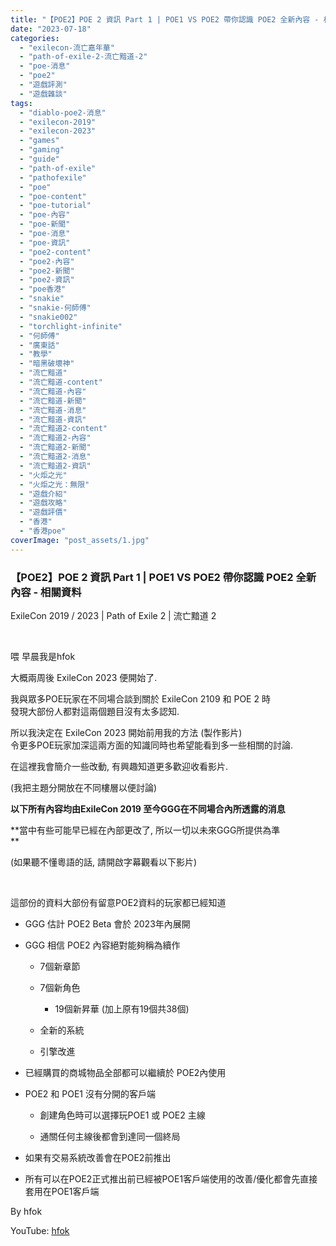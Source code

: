 ```yaml
---
title: "【POE2】POE 2 資訊 Part 1 | POE1 VS POE2 帶你認識 POE2 全新內容 - 相關資料 | ExileCon 2019 | Path of Exile 2 | 流亡黯道 2"
date: "2023-07-18"
categories: 
  - "exilecon-流亡嘉年華"
  - "path-of-exile-2-流亡黯道-2"
  - "poe-消息"
  - "poe2"
  - "遊戲評測"
  - "遊戲雜談"
tags: 
  - "diablo-poe2-消息"
  - "exilecon-2019"
  - "exilecon-2023"
  - "games"
  - "gaming"
  - "guide"
  - "path-of-exile"
  - "pathofexile"
  - "poe"
  - "poe-content"
  - "poe-tutorial"
  - "poe-內容"
  - "poe-新聞"
  - "poe-消息"
  - "poe-資訊"
  - "poe2-content"
  - "poe2-內容"
  - "poe2-新聞"
  - "poe2-資訊"
  - "poe香港"
  - "snakie"
  - "snakie-何師傅"
  - "snakie002"
  - "torchlight-infinite"
  - "何師傅"
  - "廣東話"
  - "教學"
  - "暗黑破壞神"
  - "流亡黯道"
  - "流亡黯道-content"
  - "流亡黯道-內容"
  - "流亡黯道-新聞"
  - "流亡黯道-消息"
  - "流亡黯道-資訊"
  - "流亡黯道2-content"
  - "流亡黯道2-內容"
  - "流亡黯道2-新聞"
  - "流亡黯道2-消息"
  - "流亡黯道2-資訊"
  - "火炬之光"
  - "火炬之光：無限"
  - "遊戲介紹"
  - "遊戲攻略"
  - "遊戲評價"
  - "香港"
  - "香港poe"
coverImage: "post_assets/1.jpg"
---
```


### 【POE2】POE 2 資訊 Part 1 | POE1 VS POE2 帶你認識 POE2 全新內容 - 相關資料  
ExileCon 2019 / 2023 | Path of Exile 2 | 流亡黯道 2

  
   

喂 早晨我是hfok

  

  

大概兩周後 ExileCon 2023 便開始了.

  

我與眾多POE玩家在不同場合談到關於 ExileCon 2109 和 POE 2 時  
發現大部份人都對這兩個題目沒有太多認知.

  

  

所以我決定在 ExileCon 2023 開始前用我的方法 (製作影片)  
令更多POE玩家加深這兩方面的知識同時也希望能看到多一些相關的討論.

  

  

在這裡我會簡介一些改動, 有興趣知道更多歡迎收看影片.

  

(我把主題分開放在不同樓層以便討論)

  

  

**以下所有內容均由ExileCon 2019 至今GGG在不同場合內所透露的消息**

  

**當中有些可能早已經在內部更改了, 所以一切以未來GGG所提供為準  
**

  

(如果聽不懂粵語的話, 請開啟字幕觀看以下影片)

  
   

  
這部份的資料大部份有留意POE2資料的玩家都已經知道  

  
- GGG 估計 POE2 Beta 會於 2023年內展開
  
- GGG 相信 POE2 內容絕對能夠稱為續作  
    
      
    - 7個新章節
      
    - 7個新角色  
        
          
        - 19個新昇華 (加上原有19個共38個)
          
        
          
        
      
    - 全新的系統
      
    - 引擎改進
      
    
      
    
  
- 已經購買的商城物品全部都可以繼續於 POE2內使用
  
- POE2 和 POE1 沒有分開的客戶端  
    
      
    - 創建角色時可以選擇玩POE1 或 POE2 主線
      
    - 通關任何主線後都會到達同一個終局
      
    
      
    
  
- 如果有交易系統改善會在POE2前推出
  
- 所有可以在POE2正式推出前已經被POE1客戶端使用的改善/優化都會先直接套用在POE1客戶端
  

  
By hfok  

  
YouTube: [hfok](https://www.youtube.com/@hfok)

